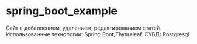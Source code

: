 # spring_boot_example
Сайт с добавлением, удалением, редактированием статей.
Использованные технологии: Spring Boot,Thymeleaf.
СУБД:  Postgresql.
